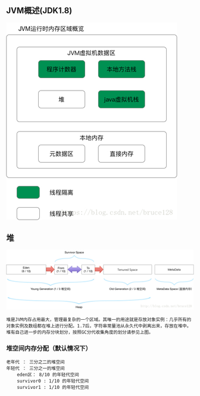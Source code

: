 ## JVM概述(JDK1.8)
![Alt text](../jvm/jvm运行时数据区.jpg)

## 堆
![Alt text](../jvm/堆结构.jpg)

    堆是JVM内存占用最大，管理最复杂的一个区域。其唯一的用途就是存放对象实例：几乎所有的对象实例及数组都在堆上进行分配。1.7后，字符串常量池从永久代中剥离出来，存放在堆中。堆有自己进一步的内存分块划分，按照GC分代收集角度的划分请参见上图。

### 堆空间内存分配（默认情况下）
    老年代 ： 三分之二的堆空间
    年轻代 ： 三分之一的堆空间
        eden区： 8/10 的年轻代空间
        survivor0 : 1/10 的年轻代空间
        survivor1 : 1/10 的年轻代空间
        